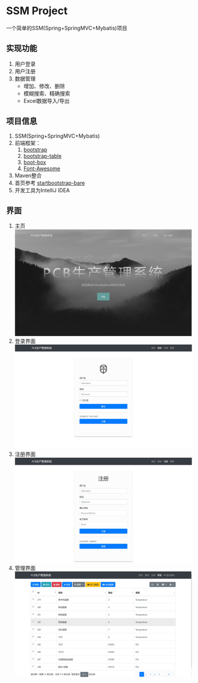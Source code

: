 # SSM Project
一个简单的SSM(Spring+SpringMVC+Mybatis)项目
## 实现功能
1. 用户登录
2. 用户注册
3. 数据管理
   * 增加、修改、删除
   * 模糊搜索、精确搜索
   * Excel数据导入/导出
## 项目信息
1. SSM(Spring+SpringMVC+Mybatis)
2. 前端框架：
    1. [bootstrap](https://github.com/twbs/bootstrap)
    2. [bootstrap-table](https://github.com/wenzhixin/bootstrap-table)
    3. [boot-box](https://github.com/makeusabrew/bootbox)
    4. [Font-Awesome](https://github.com/FortAwesome/Font-Awesome)
3. Maven整合
4. 首页参考 [startbootstrap-bare](https://github.com/BlackrockDigital/startbootstrap-bare)
5. 开发工具为IntelliJ IDEA
## 界面
1. 主页
![主页](https://github.com/ErGouBigDevil/SSM_Project/blob/master/img/index.jpg)
2. 登录界面
![登录界面](https://github.com/ErGouBigDevil/SSM_Project/blob/master/img/login.jpg)
3. 注册界面
![注册界面](https://github.com/ErGouBigDevil/SSM_Project/blob/master/img/register.jpg)
4. 管理界面
![管理界面](https://github.com/ErGouBigDevil/SSM_Project/blob/master/img/management.jpg)